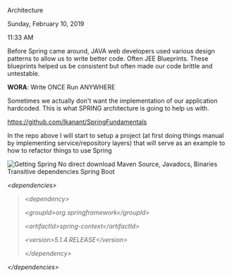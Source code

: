 Architecture

Sunday, February 10, 2019

11:33 AM

Before Spring came around, JAVA web developers used various design patterns to allow us to write better code. Often JEE Blueprints. These blueprints helped us be consistent but often made our code brittle and untestable.

**WORA**: Write ONCE Run ANYWHERE

Sometimes we actually don\'t want the implementation of our application hardcoded. This is what SPRING architecture is going to help us with.

<https://github.com/Ikanant/SpringFundamentals>

In the repo above I will start to setup a project (at first doing things manual by implementing service/repository layers) that will serve as an example to how to refactor things to use Spring

![Getting Spring No direct download Maven Source, Javadocs, Binaries Transitive dependencies Spring Boot ](001_Architecture_000.png)

*\<dependencies\>*

> *\<dependency\>*
>
> *\<groupId\>org.springframework\</groupId\>*
>
> *\<artifactId\>spring-context\</artifactId\>*
>
> *\<version\>5.1.4.RELEASE\</version\>*
>
> *\</dependency\>*

*\</dependencies\>*
